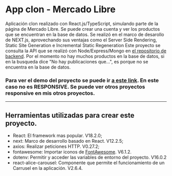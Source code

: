 # App clon - Mercado Libre

Aplicación clon realizado con React.js/TypeScript, simulando parte de la página de Mercado Libre. Se puede crear una cuenta y ver los productos que se encuentran en la base de datos. Se realizó en el marco de desarollo de NEXT.js, aprovechando sus ventajas como el Server Side Rendering, Static Site Generation e Incremental Static Regeneration Este proyecto se consulta la API que se realizó con Node/Express/Mongo en [el repositorio de backend](https://github.com/Leonardo-G/api-clon-mercadolibre). Por el momento no hay muchos productos en la base de datos, si en la busqueda dice "No hay publicaciones que...", es porque no se encuentra en la base de datos.

### Para ver el demo del proyecto se puede ir [a este link](https://clon-mercadolibre.vercel.app/). En este caso no es RESPONSIVE. Se puede ver otros proyectos responsive en mis otros proyectos.

--------------------

## Herramientas utilizadas para crear este proyecto.

- React: El framework mas popular. V18.2.0;
- next: Marco de desarrollo basado en React. V12.2.5;
- axios: Realizar peticiones HTTP. V0.27.2;
- fontawesome: Importar iconos de [FontAwesome](https://fontawesome.com/). V6.1.2.
- dotenv: Permitir y acceder las variables de entorno del proyecto. V16.0.2 
- react-alice-carousel: Componente que permite el funcionamiento de un Carrusel en la aplicación. V2.6.4.
